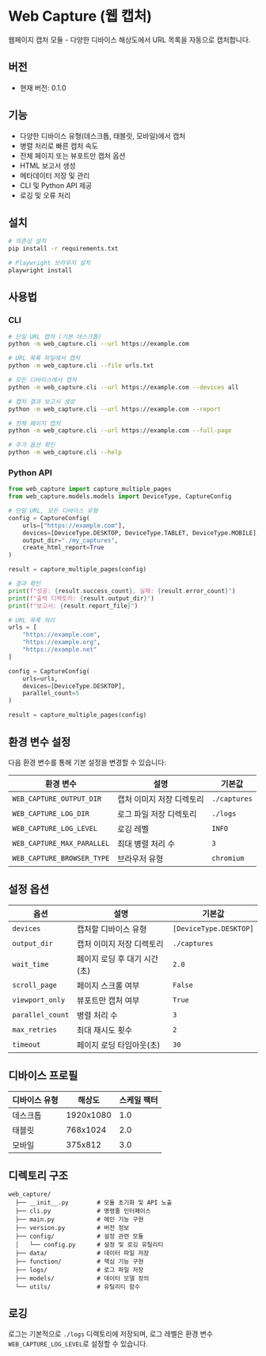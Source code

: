 # Web Capture (웹 캡처)

웹페이지 캡처 모듈 - 다양한 디바이스 해상도에서 URL 목록을 자동으로 캡처합니다.

## 버전
- 현재 버전: 0.1.0

## 기능

- 다양한 디바이스 유형(데스크톱, 태블릿, 모바일)에서 캡처
- 병렬 처리로 빠른 캡처 속도
- 전체 페이지 또는 뷰포트만 캡처 옵션
- HTML 보고서 생성
- 메타데이터 저장 및 관리
- CLI 및 Python API 제공
- 로깅 및 오류 처리

## 설치

```bash
# 의존성 설치
pip install -r requirements.txt

# Playwright 브라우저 설치
playwright install
```

## 사용법

### CLI

```bash
# 단일 URL 캡처 (기본 데스크톱)
python -m web_capture.cli --url https://example.com

# URL 목록 파일에서 캡처
python -m web_capture.cli --file urls.txt

# 모든 디바이스에서 캡처
python -m web_capture.cli --url https://example.com --devices all

# 캡처 결과 보고서 생성
python -m web_capture.cli --url https://example.com --report

# 전체 페이지 캡처
python -m web_capture.cli --url https://example.com --full-page

# 추가 옵션 확인
python -m web_capture.cli --help
```

### Python API

```python
from web_capture import capture_multiple_pages
from web_capture.models.models import DeviceType, CaptureConfig

# 단일 URL, 모든 디바이스 유형
config = CaptureConfig(
    urls=["https://example.com"],
    devices=[DeviceType.DESKTOP, DeviceType.TABLET, DeviceType.MOBILE],
    output_dir="./my_captures",
    create_html_report=True
)

result = capture_multiple_pages(config)

# 결과 확인
print(f"성공: {result.success_count}, 실패: {result.error_count}")
print(f"출력 디렉토리: {result.output_dir}")
print(f"보고서: {result.report_file}")

# URL 목록 처리
urls = [
    "https://example.com",
    "https://example.org",
    "https://example.net"
]

config = CaptureConfig(
    urls=urls,
    devices=[DeviceType.DESKTOP],
    parallel_count=5
)

result = capture_multiple_pages(config)
```

## 환경 변수 설정

다음 환경 변수를 통해 기본 설정을 변경할 수 있습니다:

| 환경 변수 | 설명 | 기본값 |
|-----------|------|--------|
| `WEB_CAPTURE_OUTPUT_DIR` | 캡처 이미지 저장 디렉토리 | `./captures` |
| `WEB_CAPTURE_LOG_DIR` | 로그 파일 저장 디렉토리 | `./logs` |
| `WEB_CAPTURE_LOG_LEVEL` | 로깅 레벨 | `INFO` |
| `WEB_CAPTURE_MAX_PARALLEL` | 최대 병렬 처리 수 | `3` |
| `WEB_CAPTURE_BROWSER_TYPE` | 브라우저 유형 | `chromium` |

## 설정 옵션

| 옵션 | 설명 | 기본값 |
|------|------|--------|
| `devices` | 캡처할 디바이스 유형 | `[DeviceType.DESKTOP]` |
| `output_dir` | 캡처 이미지 저장 디렉토리 | `./captures` |
| `wait_time` | 페이지 로딩 후 대기 시간(초) | `2.0` |
| `scroll_page` | 페이지 스크롤 여부 | `False` |
| `viewport_only` | 뷰포트만 캡처 여부 | `True` |
| `parallel_count` | 병렬 처리 수 | `3` |
| `max_retries` | 최대 재시도 횟수 | `2` |
| `timeout` | 페이지 로딩 타임아웃(초) | `30` |

## 디바이스 프로필

| 디바이스 유형 | 해상도 | 스케일 팩터 |
|-------------|-------|------------|
| 데스크톱 | 1920x1080 | 1.0 |
| 태블릿 | 768x1024 | 2.0 |
| 모바일 | 375x812 | 3.0 |

## 디렉토리 구조

```
web_capture/
  ├── __init__.py        # 모듈 초기화 및 API 노출
  ├── cli.py             # 명령줄 인터페이스
  ├── main.py            # 메인 기능 구현
  ├── version.py         # 버전 정보
  ├── config/            # 설정 관련 모듈
  │   └── config.py      # 설정 및 로깅 유틸리티
  ├── data/              # 데이터 파일 저장
  ├── function/          # 핵심 기능 구현
  ├── logs/              # 로그 파일 저장
  ├── models/            # 데이터 모델 정의
  └── utils/             # 유틸리티 함수
```

## 로깅

로그는 기본적으로 `./logs` 디렉토리에 저장되며, 로그 레벨은 환경 변수 `WEB_CAPTURE_LOG_LEVEL`로 설정할 수 있습니다. 